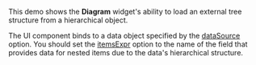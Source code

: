 This demo shows the **Diagram** widget's ability to load an external tree structure from a hierarchical object. 

The UI component binds to a data object specified by the [dataSource](/Documentation/ApiReference/UI_Widgets/dxDiagram/Configuration/nodes/#dataSource) option. You should set the [itemsExpr](/Documentation/ApiReference/UI_Widgets/dxDiagram/Configuration/nodes/#itemsExpr) option to the name of the field that provides data for nested items due to the data's hierarchical structure.